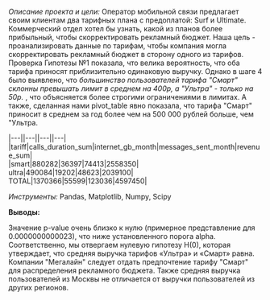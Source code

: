 *Описание проекта и цели:*
Оператор мобильной связи предлагает своим клиентам два тарифных плана с предоплатой: Surf и Ultimate. Коммерческий отдел хотел бы узнать, какой из планов более прибыльный, чтобы скорректировать рекламный бюджет.  Наша цель - проанализировать данные по тарифам, чтобы компания могла скорректировать рекламный бюджет в сторону одного из тарифов. Проверка Гипотезы №1 показала, что велика вероятность, что оба тарифа приносят приблизительно одинаковую выручку. Однако в шаге 4 было выявлено, что *большинство пользователей тарифа "Смарт" склонны превышать лимит в среднем на 400р, а "Ультра" - только на 50р.* , что объясняется более строгими ограничениями в лимитах. А также, сделанная нами pivot_table явно показала, что тарифа "Смарт" приносит в среднем за год более чем на 500 000 рублей больше, чем "Ультра.

|---||---||---||---|
|tariff|calls_duration_sum|internet_gb_month|messages_sent_month|revenue_sum|			
|smart|880282|36397|74413|2558350|
ultra|490084|19202|48623|2039100|
TOTAL|1370366|55599|123036|4597450|

*Инструменты:*
Pandas, Matplotlib, Numpy, Scipy

**Выводы:**

Значение p-value очень близко к нулю (примерное представление для 0.0000000000023), что ниже установленного порога alpha. Соответственно, мы отвергаем нулевую гипотезу H(0), которая утверждает, что средняя выручка тарифов «Ультра» и «Смарт» равна.  Компании "Мегалайн" следует отдать предпочтение тарифу "Смарт" для распределения рекламного бюджета. Также средняя выручка пользователей из Москвы не отличается от выручки пользователей из других регионов.